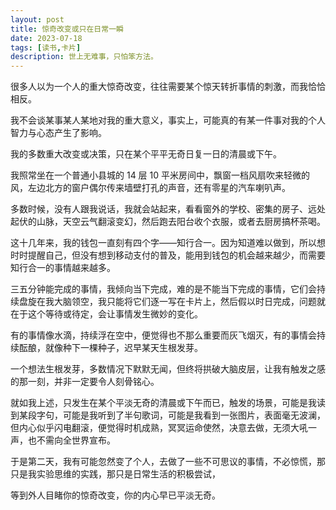 ```yaml
---
layout: post
title: 惊奇改变或只在日常一瞬
date: 2023-07-18
tags: [读书,卡片]
description: 世上无难事，只怕笨方法。
---
```



很多人以为一个人的重大惊奇改变，往往需要某个惊天转折事情的刺激，而我恰恰相反。

我不会谈某事某人某地对我的重大意义，事实上，可能真的有某一件事对我的个人智力与心态产生了影响。

我的多数重大改变或决策，只在某个平平无奇日复一日的清晨或下午。

我照常坐在一个普通小县城的 14 层 10 平米房间中，飘窗一档风扇吹来轻微的风，左边北方的窗户偶尔传来墙壁打孔的声音，还有零星的汽车喇叭声。

多数时候，没有人跟我说话，我就会站起来，看看窗外的学校、密集的房子、远处起伏的山脉，天空云气翻滚变幻，然后跑去阳台收个衣服，或者去厨房搞杯茶喝。

这十几年来，我的钱包一直刻有四个字——知行合一。因为知道难以做到，所以想时时提醒自己，但没有想到移动支付的普及，能用到钱包的机会越来越少，而需要知行合一的事情越来越多。

三五分钟能完成的事情，我倾向当下完成，难的是不能当下完成的事情，它们会持续盘旋在我大脑领空，我只能将它们逐一写在卡片上，然后假以时日完成，问题就在于这个等待或待定，会让事情发生微妙的变化。

有的事情像水滴，持续浮在空中，便觉得也不那么重要而灰飞烟灭，有的事情会持续酝酿，就像种下一棵种子，迟早某天生根发芽。

一个想法生根发芽，多数情况下默默无闻，但终将拱破大脑皮层，让我有触发之感的那一刻，并非一定要令人刻骨铭心。

就如我上述，只发生在某个平淡无奇的清晨或下午而已，触发的场景，可能是我读到某段字句，可能是我听到了半句歌词，可能是我看到一张图片，表面毫无波澜，但内心似乎闪电翻滚，便觉得时机成熟，冥冥运命使然，决意去做，无须大吼一声，也不需向全世界宣布。

于是第二天，我有可能忽然变了个人，去做了一些不可思议的事情，不必惊慌，那只是我实验思维的实践，那只是日常生活的积极尝试，

等到外人目睹你的惊奇改变，你的内心早已平淡无奇。